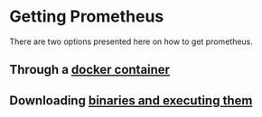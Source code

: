 # Getting Prometheus
There are two options presented here on how to get prometheus.
## Through a [docker container](./Docker/README.md)
## Downloading [binaries and executing them](./Binaries/README.md)